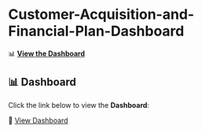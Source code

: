 # Customer-Acquisition-and-Financial-Plan-Dashboard

📊 **[View the Dashboard](https://docs.google.com/spreadsheets/d/1muL-uSFimv_QHhzGZx2GeXGjxylmr0fJlyTri9OUaIA/edit?gid=1156624324#gid=1156624324)**



## 📊 Dashboard

Click the link below to view the **Dashboard**:

🔗 [View Dashboard]([https://docs.google.com/spreadsheets/d/FILE_ID/edit#gid=1156624324](https://docs.google.com/spreadsheets/d/1muL-uSFimv_QHhzGZx2GeXGjxylmr0fJlyTri9OUaIA/edit?gid=1156624324#gid=1156624324))
